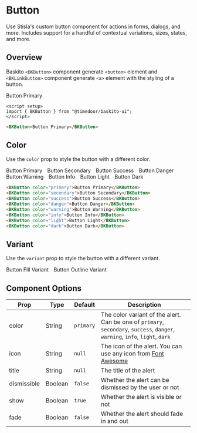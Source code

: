 # Button

Use Stisla's custom button component for actions in forms, dialogs, and more. Includes support for a handful of contextual variations, sizes, states, and more.

## Overview

Baskito `<BKButton>` component generate `<button>` element and `<BKLinkButton>` component generate `<a>` element with the styling of a button.

<BKButton>Button Primary</BKButton>

```vue
<script setup>
import { BKButton } from "@timedoor/baskito-ui";
</script>
```

```html
<BKButton>Button Primary</BKButton>
```

## Color

Use the `color` prop to style the button with a different color.

<BKButton style="margin-right: 10px; margin-bottom: 10px" color="primary">Button Primary</BKButton>
<BKButton style="margin-right: 10px; margin-bottom: 10px" color="secondary">Button Secondary</BKButton>
<BKButton style="margin-right: 10px; margin-bottom: 10px" color="success">Button Success</BKButton>
<BKButton style="margin-right: 10px; margin-bottom: 10px" color="danger">Button Danger</BKButton>
<BKButton style="margin-right: 10px; margin-bottom: 10px" color="warning">Button Warning</BKButton>
<BKButton style="margin-right: 10px; margin-bottom: 10px" color="info">Button Info</BKButton>
<BKButton style="margin-right: 10px; margin-bottom: 10px" color="light">Button Light</BKButton>
<BKButton style="margin-right: 10px; margin-bottom: 10px" color="dark">Button Dark</BKButton>

```html
<BKButton color="primary">Button Primary</BKButton>
<BKButton color="secondary">Button Secondary</BKButton>
<BKButton color="success">Button Success</BKButton>
<BKButton color="danger">Button Danger</BKButton>
<BKButton color="warning">Button Warning</BKButton>
<BKButton color="info">Button Info</BKButton>
<BKButton color="light">Button Light</BKButton>
<BKButton color="dark">Button Dark</BKButton>
```

## Variant

Use the `variant` prop to style the button with a different variant.

<BKButton style="margin-right: 10px; margin-bottom: 10px" variant="fill">Button Fill Variant</BKButton>
<BKButton style="margin-right: 10px; margin-bottom: 10px" variant="outline">Button Outline Variant</BKButton>

## Component Options

| Prop        | Type    | Default   | Description                                                                                                                   |
| ----------- | ------- | --------- | ----------------------------------------------------------------------------------------------------------------------------- |
| color       | String  | `primary` | The color variant of the alert. Can be one of `primary`, `secondary`, `success`, `danger`, `warning`, `info`, `light`, `dark` |
| icon        | String  | `null`    | The icon of the alert. You can use any icon from [Font Awesome](https://fontawesome.com/v5/search?o=r&m=free)                 |
| title       | String  | `null`    | The title of the alert                                                                                                        |
| dismissible | Boolean | `false`   | Whether the alert can be dismissed by the user or not                                                                         |
| show        | Boolean | `true`    | Whether the alert is visible or not                                                                                           |
| fade        | Boolean | `false`   | Whether the alert should fade in and out                                                                                      |
